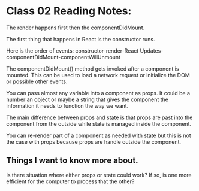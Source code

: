 # Class 02 Reading Notes:

The render happens first then the componentDidMount.

The first thing that happens in React is the constructor runs.

Here is the order of events: constructor-render-React Updates-componentDidMount-componentWillUnmount

The componentDidMount() method gets invoked after a component is mounted. This can be used to  load a network request or initialize the DOM or possible other events.

You can pass almost any variable into a component as props. It could be a number an object or maybe a string that gives the component the information it needs to function the way we want.

The main difference between props and state is that props are past into the component from the outside while state is managed inside the component.

You can re-render part of a component as needed with state but this is not the case with props because props are handle outside the component.

## Things I want to know more about.
Is there situation where either props or state could work? If so, is one more efficient for the computer to process that the other?